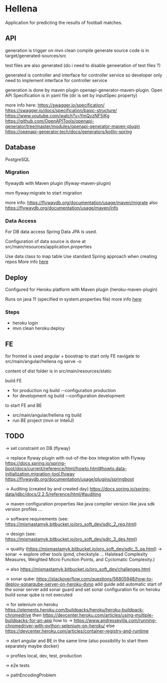 # Hellena

Application for predicting the results of football matches.

## API

generation is trigger on mvn clean compile
generate source code is in target/generated-sources/src

test files are also generated (do i need to disable geneeration of test files ?)

generated is controller and interface for controller service
so developer only need to implement interface for controller service

generation is done by maven plugin openapi-generator-maven-plugin.
Open APi Specification is in yaml file (dir is set by inputSpec property)

more info here:
https://swagger.io/specification/
https://swagger.io/docs/specification/basic-structure/
https://www.youtube.com/watch?v=YmQyzNF5iKg
https://github.com/OpenAPITools/openapi-generator/tree/master/modules/openapi-generator-maven-plugin
https://openapi-generator.tech/docs/generators/kotlin-spring

## Database

PostgreSQL

### Migration

flywaydb with Maven plugin (flyway-maven-plugin)

mvn flyway:migrate to start migration

more info: https://flywaydb.org/documentation/usage/maven/migrate
also
https://flywaydb.org/documentation/usage/maven/info

### Data Access

For DB data access Spring Data JPA is used.

Configuration of data source is done at src/main/resources/application.properties

Use data class to map table
Use standard Spring approach when creating repos
More info [here](https://docs.spring.io/spring-data/jdbc/docs/2.2.5/reference/html/#jdbc.repositories)

## Deploy

Configured for Heroku platform with Maven plugin (heroku-maven-plugin)

Runs on java 11 (specified in system.properties file) more info [here](https://devcenter.heroku.com/articles/customizing-the-jdk#specify-a-jdk-version)

### Steps
* heroku login
* mvn clean heroku:deploy

## FE

for fronted is used angular + boostrap
to start only FE navigate to src/main/angular/hellena ng serve -o

content of dist folder is in src/main/resources/static

build FE
* for production ng build --configuration production
* for development ng build --configuration development

to start FE and BE
* src/main/angular/hellena ng build
* run BE project (mvn or InteliJ)


## TODO
-> set constraint on DB (flyway)

-> replace flyway plugin with out-of-the-box integration with Flyway
https://docs.spring.io/spring-boot/docs/current/reference/html/howto.html#howto.data-initialization.migration-tool.flyway
https://flywaydb.org/documentation/usage/plugins/springboot

-> Auditing (created by and created day)
https://docs.spring.io/spring-data/jdbc/docs/2.2.5/reference/html/#auditing

-> maven configuration properties
    like java compiler version
    like java sdk version
    profiles ...

-> software requirements (see: https://mixmastamyk.bitbucket.io/pro_soft_dev/sdlc_2_req.html)

-> design (see: https://mixmastamyk.bitbucket.io/pro_soft_dev/sdlc_3_des.html)

-> quality (https://mixmastamyk.bitbucket.io/pro_soft_dev/sdlc_5_qa.html)
    -> sonar
    -> explore other tools (pmd, checkstyle ... Halstead Complexity Measures, Weighted Micro Function Points, and Cyclomatic Complexity.)

-> also https://mixmastamyk.bitbucket.io/pro_soft_dev/challenges.html

-> sonar qube: https://stackoverflow.com/questions/56805948/how-to-deploy-sonarqube-server-on-heroku-dyno
    add guide
    add automatic start of the sonar server
    add sonar guard and set sonar configuration
    fix on heroku build sonar qube is not executed

-> for selenium on heroku
    https://elements.heroku.com/buildpacks/heroku/heroku-buildpack-chromedrive
    then
       https://devcenter.heroku.com/articles/using-multiple-buildpacks-for-an-app
       how to -> https://www.andressevilla.com/running-chromedriver-with-python-selenium-on-heroku/
    else
        https://devcenter.heroku.com/articles/container-registry-and-runtime

-> start angular and BE in the same time (also possibility to start them separately maybe docker)

-> profiles local, dev, test, production

-> e2e tests

-> pathEncodingProblem
